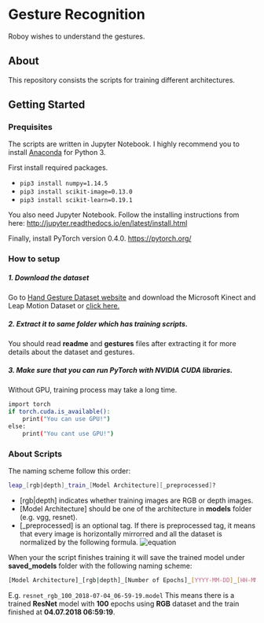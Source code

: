 # Gesture Recognition
Roboy wishes to understand the gestures.


## About
This repository consists the scripts for training different architectures.


## Getting Started
### Prequisites
The scripts are written in Jupyter Notebook. I highly recommend you to install [Anaconda](https://www.anaconda.com/download/) for Python 3.

First install required packages.
* `pip3 install numpy=1.14.5`
* `pip3 install scikit-image=0.13.0`
* `pip3 install scikit-learn=0.19.1`

You also need Jupyter Notebook. Follow the installing instructions from here: http://jupyter.readthedocs.io/en/latest/install.html

Finally, install PyTorch version 0.4.0.
https://pytorch.org/

### How to setup

##### 1. Download the dataset
Go to [Hand Gesture Dataset website](http://lttm.dei.unipd.it/downloads/gesture/#kinect_leap) and download the Microsoft Kinect and Leap Motion Dataset or [click here.](http://lttm.dei.unipd.it/downloads/gesture/kinect_leap/data/kinect_leap_dataset.zip)
##### 2. Extract it to same folder which has training scripts.
You should read **readme** and **gestures** files after extracting it for more details about the dataset and gestures.
##### 3. Make sure that you can run PyTorch with NVIDIA CUDA libraries.
Without GPU, training process may take a long time.

```sh
import torch
if torch.cuda.is_available():
    print("You can use GPU!")
else:
    print("You cant use GPU!")
```
### About Scripts
The naming scheme follow this order:
```sh
leap_[rgb|depth]_train_[Model Architecture][_preprocessed]?
```
* [rgb|depth] indicates whether training images are RGB or depth images.
* [Model Architecture] should be one of the architecture in **models** folder (e.g. vgg, resnet).
* [_preprocessed] is an optional tag. If there is preprocessed tag, it means that every image is horizontally mirrorred and all the dataset is normalized by the following formula. 
![equation](https://latex.codecogs.com/gif.latex?X_{new}&space;=&space;\frac{X_{old}-\mu}{\sigma}\newline&space;\mu:\text{Mean&space;value&space;of&space;the&space;dataset.}\newline&space;\sigma:\text{Standard&space;deviation&space;of&space;the&space;dataset.})

When your the script finishes training it will save the trained model under **saved_models** folder with the following naming scheme:
```sh
[Model Architecture]_[rgb|depth]_[Number of Epochs]_[YYYY-MM-DD]_[HH-MM-SS].model
```
E.g. `resnet_rgb_100_2018-07-04_06-59-19.model` This means there is a trained **ResNet** model with **100** epochs using **RGB** dataset and the train finished at **04.07.2018 06:59:19**.
